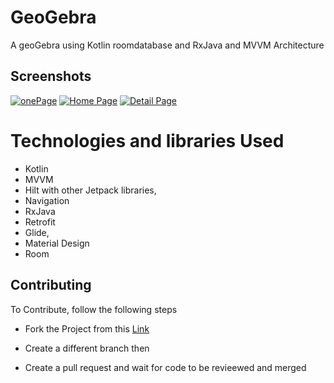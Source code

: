 # GeoGebra
A geoGebra using Kotlin roomdatabase and RxJava and MVVM Architecture

## Screenshots

<a href="https://ibb.co/cLL3qjJ"><img src="https://i.ibb.co/hff90Ss/image.jpg" alt="onePage" border="0"></a>
<a href="https://ibb.co/GkxQqtH"><img src="https://i.ibb.co/Xtk6rSr/Capture.jpg" alt="Home Page" border="0"></a>
<a href="https://ibb.co/DY7VPgr"><img src="https://i.ibb.co/kV7Yyw2/2.jpg" alt="Detail Page" border="0"></a>

# Technologies and libraries Used
* Kotlin
* MVVM
* Hilt with other Jetpack libraries, 
* Navigation
* RxJava 
* Retrofit 
* Glide, 
* Material Design 
* Room

## Contributing

To Contribute, follow the following steps

* Fork the Project from this [Link](https://github.com/abdullah-mola/GeoGebrateam)

* Create a different branch then

* Create a pull request and wait for code to be revieewed and merged
